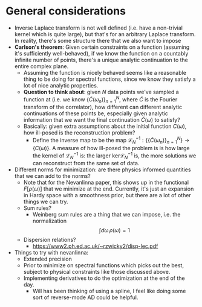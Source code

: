 # General considerations
- Inverse Laplace transform is not well defined (i.e. have a non-trivial kernel which is quite large), but that's for an arbitrary Laplace transform. In reality, there's some structure there that we also want to impose
- **Carlson's theorem**: Given certain constraints on a function (assuming it's sufficiently well-behaved), if we know the function on a countably infinite number of points, there's a unique analytic continuation to the entire complex plane. 
  - Assuming the function is nicely behaved seems like a reasonable thing to be doing for spectral functions, since we know they satisfy a lot of nice analytic properties. 
  - **Question to think about**: given $N$ data points we've sampled a function at (i.e. we know $\{\tilde C(\omega_n)\}_{n = 1}^N$, where $\tilde C$ is the Fourier transform of the correlator), how different can different analytic continuations of these points be, especially given analytic information that we want the final continuation $\tilde C(\omega)$ to satisfy? 
  - Basically: given extra assumptions about the initial function $C(\omega)$, how ill-posed is the reconstruction problem? 
    - Define the inverse map to be the map $\mathcal L^{-1}_N : \{\{\tilde C(\omega_n)\}_{n=1}^N\}\rightarrow \{C(\omega)\}$. A measure of how ill-posed the problem is is how large the kernel of $\mathcal L_N^{-1}$ is: the larger $\mathrm{ker}\mathcal L_N^{-1}$ is, the more solutions we can reconstruct from the same set of data. 
- Different norms for minimization: are there physics informed quantities that we can add to the norms?
  - Note that for the Nevanlinna paper, this shows up in the functional $F[\rho(\omega)]$ that we minimize at the end. Currently, it's just an expansion in Hardy space with a smoothness prior, but there are a lot of other things we can try. 
  - Sum rules?
    - Weinberg sum rules are a thing that we can impose, i.e. the normalization
      $$
      \int d\omega\,\rho(\omega) = 1
      $$
  - Dispersion relations?
    - https://www2.ph.ed.ac.uk/~rzwicky2/disp-lec.pdf
- Things to try with nevanlinna:
  - Extended precision
  - Prior to minimize on spectral functions which picks out the best, subject to physical constraints like those discussed above. 
  - Implementing derivatives to do the optimization at the end of the day.
    - Will has been thinking of using a spline, I feel like doing some sort of reverse-mode AD could be helpful.